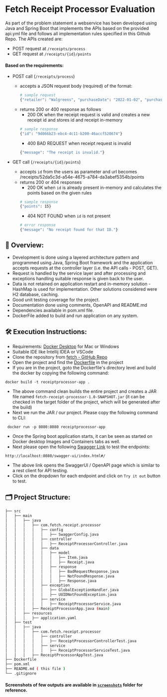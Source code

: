 # Fetch Receipt Processor Evaluation

As part of the problem statement a webservice has been developed using Java and Spring Boot that implements the APIs based on the provided api.yml file and follows all implementation rules specified in this Github Repo. The APIs created are:
- POST request at `/receipts/process`
- GET request at `/receipts/{id}/points`

#### Based on the requirements:
- POST call (`/receipts/process`) 
    - accepts a JSON request body (required) of the format:
        ```bash
        # sample request
        {"retailer": "Walgreens", "purchaseDate": "2022-01-02", "purchaseTime": "08:13", "total": "2.65","items": [{"shortDescription": "Pepsi - 12-oz", "price": "1.25"},{"shortDescription": "Dasani", "price": "1.40"}]}
        ```
    - returns 200 or 400 response as follows
        - 200 OK when the receipt request is valid and creates a new receipt id and stores id and receipt in-memory
        ```bash
        # sample response
        {"id": "9d066b23-ebc4-4c11-b200-46accf520674"}
        ```
        - 400 BAD REQUEST when receipt request is invalid
        ```bash
        {"message": "The receipt is invalid."}
        ```

- GET call (`/receipts/{id}/points`) 
    - accepts `id` from the users as parameter and url becomes /receipts/52da5c3d-a54e-4675-a784-da3abef5354b/points
    - returns 200 or 404 responses
        - 200 OK when `id` is already present in-memory and calculates the points based on the given rules
        ```bash
        # sample response
        {"points": 15}
        ```
        - 404 NOT FOUND when `id` is not present
        ```bash
        # error response
        {"message": "No receipt found for that ID."}
        ``` 


## 🔎 Overview:

- Development is done using a layered architecture pattern and programmed using Java, Spring Boot framework and the application accepts requests at the controller layer (i.e. the API calls - POST, GET).
- Request is handled by the service layer and after processing and exceptions handling suitable response is given back to the user.
- Data is not retained on application restart and in-memory solution - HashMap is used for implementation. Other solutions considered were H2 database, caching.
- Good unit testing coverage for the project.
- Documentation done using comments, OpenAPI and README.md
- Dependencies available in pom.xml file.
- DockerFile added to build and run application on any system.


## 🛠️ Execution Instructions:

- Requirements: [Docker Desktop](https://www.docker.com/products/docker-desktop/) for Mac or Windows
- Suitable IDE like Intellij IDEA or VSCode
- Clone the repository from [fetch - GitHub Repo](https://github.com/laxmigarde/fetch)
- Open the project and find the [Dockerfile](https://github.com/laxmigarde/fetch/blob/main/Dockerfile) in the project
- If you are in the project, goto the Dockerfile's directory level and build the docker by copying the following command:
```
docker build -t receiptprocessor-app .
```
- The above command clean builds the entire project and creates a JAR file named `fetch-receipt-processor-1.0-SNAPSHOT.jar` (it can be checked in the target folder of the project, which will be generated after the build)
- Next we run the JAR / our project. Please copy the following command to CLI:
```
 docker run -p 8080:8080 receiptprocessor-app
```
- Once the Spring boot application starts, it can be seen as started on Docker desktop Images and Containers tabs as well.
- Next please open the following [Swagger Link](http://localhost:8080/swagger-ui/index.html#/) to test the endpoints:
```
http://localhost:8080/swagger-ui/index.html#/
```
- The above link opens the SwaggerUI / OpenAPI page which is similar to a rest client for API testing.
- Click on the dropdown for each endpoint and click on `Try it out` button to test.


## 🗂️ Project Structure:

```bash
├── src
│   ├── main
│   │   ├── java
│   │   │   ├── com.fetch.receipt.processor
│   │   │   │   ├── config
│   │   │   │   │   ├── SwaggerConfig.java
│   │   │   │   ├── controller
│   │   │   │   │   ├── ReceiptProcessorController.java
│   │   │   │   ├── data
│   │   │   │   │   ├── model
│   │   │   │   │   │   ├── Item.java
│   │   │   │   │   │   ├── Receipt.java
│   │   │   │   │   ├── response
│   │   │   │   │   │   ├── BadRequestResponse.java
│   │   │   │   │   │   ├── NotFoundResponse.java
│   │   │   │   │   │   ├── Response.java
│   │   │   │   ├── exception
│   │   │   │   │   ├── GlobalExceptionHandler.java
│   │   │   │   │   ├── UUIDNotFoundException.java
│   │   │   │   ├── service
│   │   │   │   │   ├── ReceiptProcessorService.java
│   │   │   ├── ReceiptProcessorApp.java (main)
│   │   ├── resources
│   │   │   ├── application.yaml
│   ├── test
│   │   ├── java
│   │   │   ├── com.fetch.receipt.processor
│   │   │   │   ├── controller
│   │   │   │   │   ├── ReceiptProcessorControllerTest.java
│   │   │   │   ├── service
│   │   │   │   │   ├── ReceiptProcessorServiceTest.java
│   │   │   ├── ReceiptProcessorAppTest.java
├── Dockerfile
├── pom.xml
├── README.md ( this file )
└── .gitignore
```

#### Screenshots of few outputs are available in [`screenshots`](https://github.com/laxmigarde/fetch/tree/main/screenshots) folder for reference.